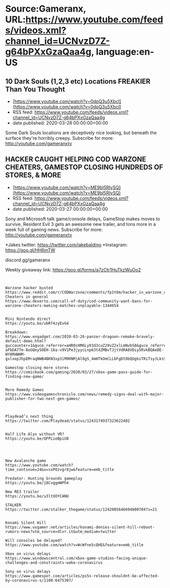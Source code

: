 # Source:Gameranx, URL:https://www.youtube.com/feeds/videos.xml?channel_id=UCNvzD7Z-g64bPXxGzaQaa4g, language:en-US

## 10 Dark Souls (1,2,3 etc) Locations FREAKIER Than You Thought
 - [https://www.youtube.com/watch?v=0dpQ3u5XbcI](https://www.youtube.com/watch?v=0dpQ3u5XbcI)
 - RSS feed: https://www.youtube.com/feeds/videos.xml?channel_id=UCNvzD7Z-g64bPXxGzaQaa4g
 - date published: 2020-03-28 00:00:00+00:00

Some Dark Souls locations are deceptively nice looking, but beneath the surface they're horribly creepy. 
Subscribe for more: http://youtube.com/gameranxtv

## HACKER CAUGHT HELPING COD WARZONE CHEATERS, GAMESTOP CLOSING HUNDREDS OF STORES, & MORE
 - [https://www.youtube.com/watch?v=ME9bl5RIySQ](https://www.youtube.com/watch?v=ME9bl5RIySQ)
 - RSS feed: https://www.youtube.com/feeds/videos.xml?channel_id=UCNvzD7Z-g64bPXxGzaQaa4g
 - date published: 2020-03-27 00:00:00+00:00

Sony and Microsoft talk game/console delays, GameStop makes moves to survive, Resident Evil 3 gets an awesome new trailer, and tons more in a week full of gaming news.
Subscribe for more: http://youtube.com/gameranxtv 

*Jakes twitter: https://twitter.com/jakebaldino 
*Instagram: https://goo.gl/HH6mTW 

 discord.gg/gameranx 

 Weekly giveaway link: https://goo.gl/forms/a7zCtr1HuTkzWuOo2 



 ~~~~STORIES~~~~


Warzone hacker busted
https://www.reddit.com/r/CODWarzone/comments/fp1t6m/hacker_in_warzone_offering_to_help_others_cheat/
Cheaters in general
https://www.dexerto.com/call-of-duty/cod-community-want-bans-for-warzone-cheaters-making-matches-unplayable-1344654


Mini Nintendo direct
https://youtu.be/ubRf4zyEvG4

Breakdown:
https://www.engadget.com/2020-03-26-panzer-dragoon-remake-bravely-default-demo.html?guccounter=1&guce_referrer=aHR0cHM6Ly93d3cuZ29vZ2xlLmNvbS8&guce_referrer_sig=AQAAALhbnVsxpNXiIib278rDv-aFbDA7Tm-8oGQeyS0EH-16a-v9V1Pe3jyycLnp63t4ZMBvTJjtVdRA8VDiy5RvkBQAeDE-WY8RHWHM-gxlxepJhpEMraqNWB4BKN3xp3iM9KNMjAl8gS_4mHTkOmCLLbFgDt8bQUgksTRiTsyJLksS

Gamestop closing more stores
https://comicbook.com/gaming/2020/03/27/xbox-game-pass-guide-for-finding-new-game/


More Remedy Games
https://www.videogameschronicle.com/news/remedy-signs-deal-with-major-publisher-for-two-next-gen-games/



Playdead’s next thing
https://twitter.com/Playdead/status/1243174937323622402


Half Life Alyx without VR?
https://youtu.be/QFPLieBpiU8




New Avalanche game
https://www.youtube.com/watch?time_continue=24&v=sxPOzvgr8jw&feature=emb_title

Predator: Hunting Grounds gameplay
https://youtu.be/j8CvggmWPh4

New RE3 trailer
https://youtu.be/u3ltXOYCANU

STALKER
https://twitter.com/stalker_thegame/status/1242085646694600704?s=21


Konami Silent Hill
https://www.usgamer.net/articles/konami-denies-silent-hill-reboot-rumors-news?utm_source=dlvr.it&utm_medium=twitter

Will consoles be delayed?
https://www.youtube.com/watch?v=WcWfne5cQHE&feature=emb_title

Xbox on virus delays
https://www.windowscentral.com/xbox-game-studios-facing-unique-challenges-and-constraints-wake-coronavirus

Sony on virus delays
https://www.gamespot.com/articles/ps5s-release-shouldnt-be-affected-by-coronavirus-s/1100-6475307/

